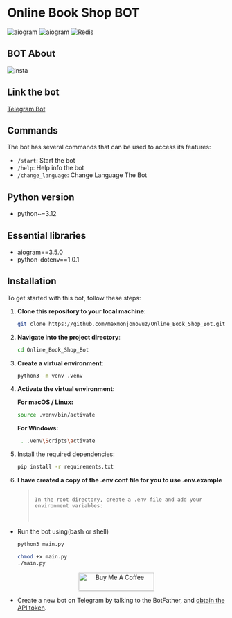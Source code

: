 # Online Book Shop BOT 


![aiogram](https://img.shields.io/badge/python-v3.12-blue.svg?logo=python&logoColor=yellow) ![aiogram](https://img.shields.io/badge/aiogram-v3-blue.svg?logo=telegram) ![Redis](https://img.shields.io/badge/redis-dictionary--storage-red.svg?logo=redis)



## BOT About
![insta](https://s1.ezgif.com/tmp/ezgif-1-fa7d4856a1.gif)


## Link the bot
[Telegram Bot](https://t.me/worldbooks_storebot)

## Commands

The bot has several commands that can be used to access its features:

- `/start`:  Start the bot
- `/help`:  Help info the bot
- `/change_language`:  Change Language The Bot
 


## Python version
- python~=3.12

## Essential libraries
- aiogram==3.5.0
- python-dotenv==1.0.1

## Installation

To get started with this bot, follow these steps:

1. **Clone this repository to your local machine**:
   ```bash
   git clone https://github.com/mexmonjonovuz/Online_Book_Shop_Bot.git

2. **Navigate into the project directory**:

   ```bash
   cd Online_Book_Shop_Bot
   ```
3. **Create a virtual environment**:

   ```bash
   python3 -m venv .venv
   ```
4. **Activate the virtual environment:**

   **For macOS / Linux:**

   ```bash
   source .venv/bin/activate
   ```
   **For Windows:**
   ```bash
    . .venv\Scripts\activate
   ```
5. Install the required dependencies:
    ```bash
    pip install -r requirements.txt
   ```

6. **I have created a copy of the .env conf file for you to use .env.example**
    <blockquote>
        <pre>
            <code>
   In the root directory, create a .env file and add your environment variables:
            </code>
        </pre>
    </blockquote>

- Run the bot using(bash or shell)
    ```bash
    python3 main.py
   ```
    ```bash
    chmod +x main.py
   ./main.py
   ```

<div style="text-align: center;">
    <a href="https://buymeacoffee.com/mexmonjonovuz" target="_blank">
        <img src="https://www.buymeacoffee.com/assets/img/custom_images/orange_img.png" 
             alt="Buy Me A Coffee" 
             style="height: 41px !important; 
                    width: 174px !important; 
                    box-shadow: 0px 3px 2px 0px rgba(190, 190, 190, 0.5) !important; 
                    -webkit-box-shadow: 0px 3px 2px 0px rgba(190, 190, 190, 0.5) !important;">
    </a>
</div>


    

- Create a new bot on Telegram by talking to the BotFather, and [obtain the API token](https://www.siteguarding.com/en/how-to-get-telegram-bot-api-token).



